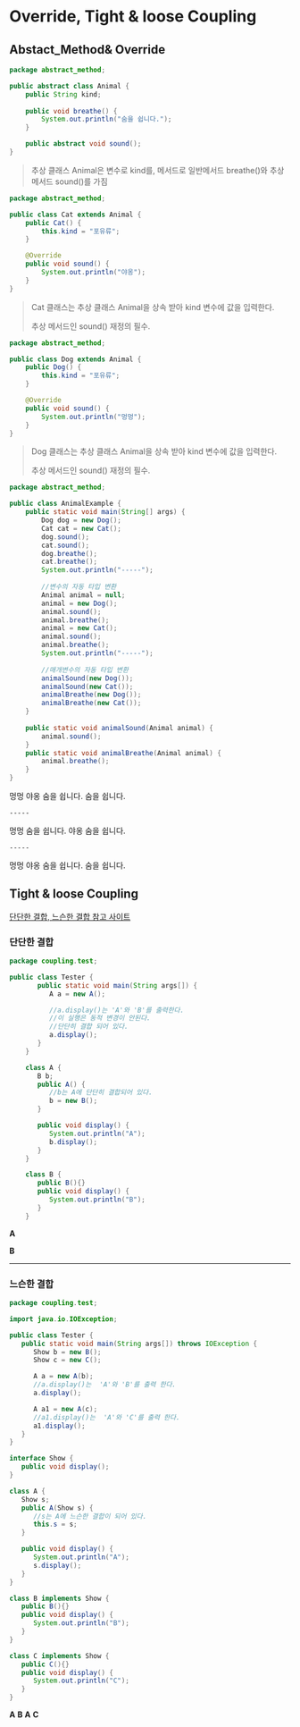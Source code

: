 # Override, Tight & loose Coupling



## Abstact_Method& Override



```java
package abstract_method;

public abstract class Animal {
	public String kind;
	
	public void breathe() {
		System.out.println("숨을 쉽니다.");
	}

	public abstract void sound();
}
```

> 추상 클래스 Animal은 변수로 kind를, 메서드로 일반메서드 breathe()와 추상메서드 sound()를 가짐

```java
package abstract_method;

public class Cat extends Animal {
	public Cat() {
		this.kind = "포유류";
	}

	@Override
	public void sound() {
		System.out.println("야옹");
	}
}
```

> Cat 클래스는 추상 클래스 Animal을 상속 받아 kind 변수에 값을 입력한다.
>
> 추상 메서드인 sound() 재정의 필수.

```java
package abstract_method;

public class Dog extends Animal {
	public Dog() {
		this.kind = "포유류";
	}

	@Override
	public void sound() {
		System.out.println("멍멍");
	}
}
```

>  Dog 클래스는 추상 클래스 Animal을 상속 받아 kind 변수에 값을 입력한다.
>
> 추상 메서드인 sound() 재정의 필수.

```java
package abstract_method;

public class AnimalExample {
	public static void main(String[] args) {
		Dog dog = new Dog();
		Cat cat = new Cat();
		dog.sound();
		cat.sound();
		dog.breathe();
		cat.breathe();
		System.out.println("-----");
		
		//변수의 자동 타입 변환
		Animal animal = null;
		animal = new Dog();
		animal.sound();
		animal.breathe();
		animal = new Cat();
		animal.sound();
		animal.breathe();
		System.out.println("-----");
		
		//매개변수의 자동 타입 변환
		animalSound(new Dog());
		animalSound(new Cat());
		animalBreathe(new Dog());
		animalBreathe(new Cat());
	}
	
	public static void animalSound(Animal animal) {
		animal.sound();
	}
	public static void animalBreathe(Animal animal) {
		animal.breathe();
	}
}
```

멍멍
야옹
숨을 쉽니다.
숨을 쉽니다.

` ----- `

멍멍
숨을 쉽니다.
야옹
숨을 쉽니다.

`-----`

멍멍
야옹
숨을 쉽니다.
숨을 쉽니다.



## Tight & loose Coupling



[단단한 결합, 느슨한 결합 참고 사이트](https://www.tutorialspoint.com/Coupling-in-Java)

### 단단한 결합

```java
package coupling.test;

public class Tester {
	   public static void main(String args[]) {
	      A a = new A();

	      //a.display()는 'A'와 'B'를 출력한다.
	      //이 실행은 동적 변경이 안된다.
	      //단단히 결합 되어 있다.
	      a.display();
	   }
	}

	class A {
	   B b;
	   public A() {
	      //b는 A에 단단히 결합되어 있다.
	      b = new B();
	   }

	   public void display() {
	      System.out.println("A");
	      b.display();
	   }
	}

	class B {    
	   public B(){}
	   public void display() {
	      System.out.println("B");
	   }
	}
```

**A**

**B**

---

### 느슨한 결합

```java
package coupling.test;

import java.io.IOException;

public class Tester {
   public static void main(String args[]) throws IOException {
      Show b = new B();
      Show c = new C();

      A a = new A(b);          
      //a.display()는  'A'와 'B'를 출력 한다.    
      a.display();

      A a1 = new A(c);
      //a1.display()는  'A'와 'C'를 출력 한다.      
      a1.display();
   }
}

interface Show {
   public void display();
}

class A {
   Show s;
   public A(Show s) {
      //s는 A에 느슨한 결합이 되어 있다.
      this.s = s;
   }

   public void display() {
      System.out.println("A");
      s.display();
   }
}

class B implements Show {    
   public B(){}
   public void display() {
      System.out.println("B");
   }
}

class C implements Show {    
   public C(){}
   public void display() {
      System.out.println("C");
   }
}
```

**A**
**B**
**A**
**C**